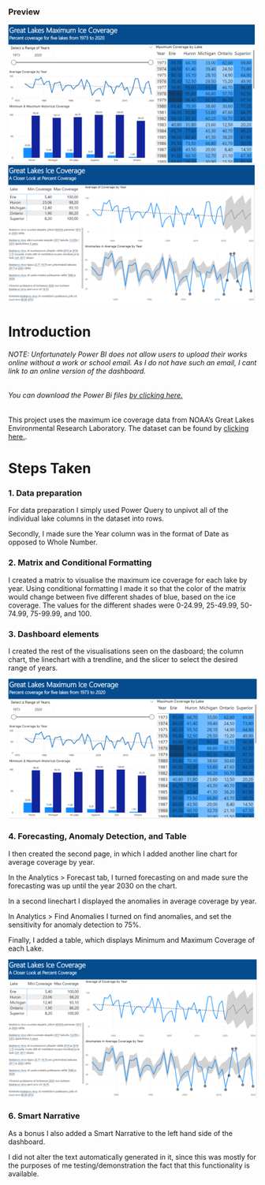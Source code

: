 ### Preview
<p float="left">
  <img src="https://github.com/stlgithub/dataportfolio/blob/main/PowerBI/PowerBI_3/Project3.png" width="500" />
  <img src="https://github.com/stlgithub/dataportfolio/blob/main/PowerBI/PowerBI_3/Project3_2.png" width="500" /> 
</p>

# Introduction

###### <em>NOTE: Unfortunately Power BI does not allow users to upload their works online without a work or school email. As I do not have such an email, I cant link to an online version of the dashboard.
###### You can download the Power Bi files [by clicking here.](https://github.com/stlgithub/dataportfolio/blob/main/PowerBI/PowerBI_3/Project3.pbix)</em>

This project uses the maximum ice coverage data from NOAA’s Great Lakes Environmental Research Laboratory.
The dataset can be found by [clicking here.](https://data.world/dataveld/wow2021week07).


# Steps Taken

### 1. Data preparation

For data preparation I simply used Power Query to unpivot all of the individual lake columns in the dataset into rows.

Secondly, I made sure the Year column was in the format of Date as opposed to Whole Number.

### 2. Matrix and Conditional Formatting

I created a matrix to visualise the maximum ice coverage for each lake by year.
Using conditional formatting I made it so that the color of the matrix would change between five different shades of blue, based on the ice coverage. The values for the different shades were 0-24.99, 25-49.99, 50-74.99, 75-99.99, and 100.
                
### 3. Dashboard elements

I created the rest of the visualisations seen on the dasboard; the column chart, the linechart with a trendline, and the slicer to select the desired range of years.

![Completed image of the Conference Page](https://github.com/stlgithub/dataportfolio/blob/main/PowerBI/PowerBI_3/Project3.png)

### 4. Forecasting, Anomaly Detection, and Table

I then created the second page, in which I added another line chart for average coverage by year.

In the Analytics > Forecast tab, I turned forecasting on and made sure the forecasting was up until the year 2030 on the chart.

In a second linechart I displayed the anomalies in average coverage by year.

In Analytics > Find Anomalies I turned on find anomalies, and set the sensitivity for anomaly detection to 75%.

Finally, I added a table, which displays Minimum and Maximum Coverage of each Lake.

![Completed image of the Conference Page](https://github.com/stlgithub/dataportfolio/blob/main/PowerBI/PowerBI_3/Project3_2.png)

### 6. Smart Narrative

As a bonus I also added a Smart Narrative to the left hand side of the dashboard.

I did not alter the text automatically generated in it, since this was mostly for the purposes of me testing/demonstration the fact that this functionality is available.
